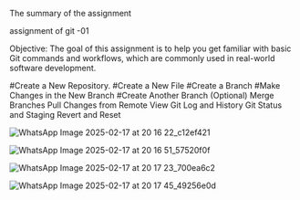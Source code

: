 ﻿The summary of the assignment


 assignment of git -01

 Objective: The goal of this assignment is to help you get familiar with basic Git commands and workflows, which are commonly used in real-world software development.

#Create a New Repository.
#Create a New File
#Create a Branch
#Make Changes in the New Branch
#Create Another Branch (Optional)
Merge Branches
Pull Changes from Remote
View Git Log and History
Git Status and Staging
Revert and Reset  



![WhatsApp Image 2025-02-17 at 20 16 22_c12ef421](https://github.com/user-attachments/assets/be4d7163-0b59-47aa-b4f3-d790bee8f60d)

![WhatsApp Image 2025-02-17 at 20 16 51_57520f0f](https://github.com/user-attachments/assets/35cff8d3-f77b-44ff-b642-b2b7e8dcb51c)


![WhatsApp Image 2025-02-17 at 20 17 23_700ea6c2](https://github.com/user-attachments/assets/1b7b9ddf-06a6-4030-8adc-f413f1628401)

![WhatsApp Image 2025-02-17 at 20 17 45_49256e0d](https://github.com/user-attachments/assets/4cc53a84-749c-43f1-8806-c8a22536cbc7)


